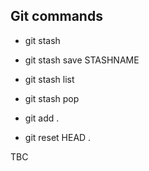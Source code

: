 ## Git commands

* git stash
* git stash save STASHNAME
* git stash list
* git stash pop

* git add .
* git reset HEAD .

TBC
